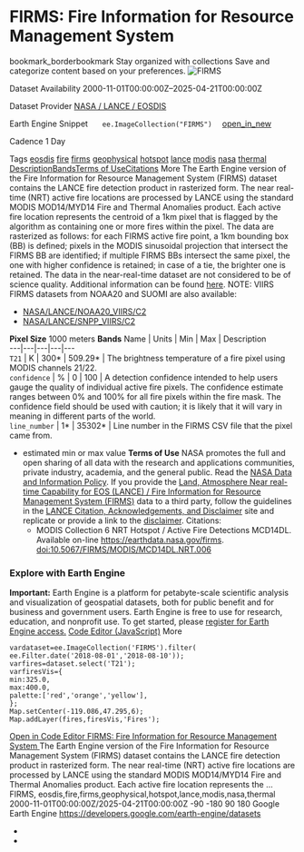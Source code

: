  
#  FIRMS: Fire Information for Resource Management System 
bookmark_borderbookmark Stay organized with collections  Save and categorize content based on your preferences.
![FIRMS](https://developers.google.com/earth-engine/datasets/images/FIRMS/FIRMS_sample.png) 

Dataset Availability
    2000-11-01T00:00:00Z–2025-04-21T00:00:00Z 

Dataset Provider
     [ NASA / LANCE / EOSDIS ](https://earthdata.nasa.gov/earth-observation-data/near-real-time/firms) 

Earth Engine Snippet
     `    ee.ImageCollection("FIRMS")   ` [ open_in_new ](https://code.earthengine.google.com/?scriptPath=Examples:Datasets/FIRMS/FIRMS) 

Cadence
    1 Day 

Tags
     [eosdis](https://developers.google.com/earth-engine/datasets/tags/eosdis) [fire](https://developers.google.com/earth-engine/datasets/tags/fire) [firms](https://developers.google.com/earth-engine/datasets/tags/firms) [geophysical](https://developers.google.com/earth-engine/datasets/tags/geophysical) [hotspot](https://developers.google.com/earth-engine/datasets/tags/hotspot) [lance](https://developers.google.com/earth-engine/datasets/tags/lance) [modis](https://developers.google.com/earth-engine/datasets/tags/modis) [nasa](https://developers.google.com/earth-engine/datasets/tags/nasa) [thermal](https://developers.google.com/earth-engine/datasets/tags/thermal)
[Description](https://developers.google.com/earth-engine/datasets/catalog/FIRMS#description)[Bands](https://developers.google.com/earth-engine/datasets/catalog/FIRMS#bands)[Terms of Use](https://developers.google.com/earth-engine/datasets/catalog/FIRMS#terms-of-use)[Citations](https://developers.google.com/earth-engine/datasets/catalog/FIRMS#citations) More
The Earth Engine version of the Fire Information for Resource Management System (FIRMS) dataset contains the LANCE fire detection product in rasterized form. The near real-time (NRT) active fire locations are processed by LANCE using the standard MODIS MOD14/MYD14 Fire and Thermal Anomalies product. Each active fire location represents the centroid of a 1km pixel that is flagged by the algorithm as containing one or more fires within the pixel. The data are rasterized as follows: for each FIRMS active fire point, a 1km bounding box (BB) is defined; pixels in the MODIS sinusoidal projection that intersect the FIRMS BB are identified; if multiple FIRMS BBs intersect the same pixel, the one with higher confidence is retained; in case of a tie, the brighter one is retained.
The data in the near-real-time dataset are not considered to be of science quality.
Additional information can be found [here](https://earthdata.nasa.gov/earth-observation-data/near-real-time/firms/about-firms).
NOTE: VIIRS FIRMS datasets from NOAA20 and SUOMI are also available:
  * [NASA/LANCE/NOAA20_VIIRS/C2](https://developers.google.com/earth-engine/datasets/catalog/NASA_LANCE_NOAA20_VIIRS_C2)
  * [NASA/LANCE/SNPP_VIIRS/C2](https://developers.google.com/earth-engine/datasets/catalog/NASA_LANCE_SNPP_VIIRS_C2)


**Pixel Size** 1000 meters 
**Bands**
Name | Units | Min | Max | Description  
---|---|---|---|---  
`T21` | K |  300*  |  509.29*  | The brightness temperature of a fire pixel using MODIS channels 21/22.  
`confidence` | % |  0  |  100  | A detection confidence intended to help users gauge the quality of individual active fire pixels. The confidence estimate ranges between 0% and 100% for all fire pixels within the fire mask. The confidence field should be used with caution; it is likely that it will vary in meaning in different parts of the world.  
`line_number` |  1*  |  35302*  | Line number in the FIRMS CSV file that the pixel came from.  
* estimated min or max value 
**Terms of Use**
NASA promotes the full and open sharing of all data with the research and applications communities, private industry, academia, and the general public. Read the [NASA Data and Information Policy](https://www.earthdata.nasa.gov/learn/use-data/data-use-policy).
If you provide the [Land, Atmosphere Near real-time Capability for EOS (LANCE) / Fire Information for Resource Management System (FIRMS)](https://earthdata.nasa.gov/earth-observation-data/near-real-time) data to a third party, follow the guidelines in the [LANCE Citation, Acknowledgements, and Disclaimer](https://earthdata.nasa.gov/earth-observation-data/near-real-time/citation#ed-lance-disclaimer) site and replicate or provide a link to the [disclaimer](https://earthdata.nasa.gov/earth-observation-data/near-real-time/citation#ed-lance-disclaimer).
Citations:
  * MODIS Collection 6 NRT Hotspot / Active Fire Detections MCD14DL. Available on-line <https://earthdata.nasa.gov/firms>. [doi:10.5067/FIRMS/MODIS/MCD14DL.NRT.006](https://doi.org/10.5067/FIRMS/MODIS/MCD14DL.NRT.006)


### Explore with Earth Engine
**Important:** Earth Engine is a platform for petabyte-scale scientific analysis and visualization of geospatial datasets, both for public benefit and for business and government users. Earth Engine is free to use for research, education, and nonprofit use. To get started, please [register for Earth Engine access.](https://console.cloud.google.com/earth-engine)
[Code Editor (JavaScript)](https://developers.google.com/earth-engine/datasets/catalog/FIRMS#code-editor-javascript-sample) More
```
vardataset=ee.ImageCollection('FIRMS').filter(
ee.Filter.date('2018-08-01','2018-08-10'));
varfires=dataset.select('T21');
varfiresVis={
min:325.0,
max:400.0,
palette:['red','orange','yellow'],
};
Map.setCenter(-119.086,47.295,6);
Map.addLayer(fires,firesVis,'Fires');
```
[ Open in Code Editor ](https://code.earthengine.google.com/?scriptPath=Examples:Datasets/FIRMS/FIRMS)
[ FIRMS: Fire Information for Resource Management System ](https://developers.google.com/earth-engine/datasets/catalog/FIRMS)
The Earth Engine version of the Fire Information for Resource Management System (FIRMS) dataset contains the LANCE fire detection product in rasterized form. The near real-time (NRT) active fire locations are processed by LANCE using the standard MODIS MOD14/MYD14 Fire and Thermal Anomalies product. Each active fire location represents the …
FIRMS, eosdis,fire,firms,geophysical,hotspot,lance,modis,nasa,thermal 
2000-11-01T00:00:00Z/2025-04-21T00:00:00Z
-90 -180 90 180 
Google Earth Engine
https://developers.google.com/earth-engine/datasets
  * [ ](https://doi.org/https://earthdata.nasa.gov/earth-observation-data/near-real-time/firms)
  * [ ](https://doi.org/https://developers.google.com/earth-engine/datasets/catalog/FIRMS)


